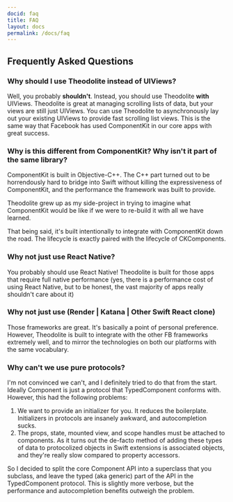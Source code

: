```yaml
---
docid: faq
title: FAQ
layout: docs
permalink: /docs/faq
---
```


## Frequently Asked Questions

### Why should I use Theodolite instead of UIViews?

Well, you probably **shouldn't**. Instead, you should use Theodolite **with** UIViews. Theodolite is great at managing scrolling lists of data, but your views are still just UIViews. You can use Theodolite to asynchronously lay out your existing UIViews to provide fast scrolling list views. This is the same way that Facebook has used ComponentKit in our core apps with great success.

### Why is this different from ComponentKit? Why isn't it part of the same library?

ComponentKit is built in Objective-C++. The C++ part turned out to be horrendously hard to bridge into Swift without killing the expressiveness of ComponentKit, and the performance the framework was built to provide.

Theodolite grew up as my side-project in trying to imagine what ComponentKit would be like if we were to re-build it with all we have learned.

That being said, it's built intentionally to integrate with ComponentKit down the road. The lifecycle is exactly paired with the lifecycle of CKComponents.

### Why not just use React Native?

You probably should use React Native! Theodolite is built for those apps that require full native performance (yes, there is a performance cost of using React Native, but to be honest, the vast majority of apps really shouldn't care about it)

### Why not just use (Render | Katana | Other Swift React clone)

Those frameworks are great. It's basically a point of personal preference. However, Theodolite is built to integrate with the other FB frameworks extremely well, and to mirror the technologies on both our platforms with the same vocabulary.

### Why can't we use pure protocols?

I'm not convinced we can't, and I definitely tried to do that from the start. Ideally Component is just a protocol that TypedComponent conforms with. However, this had the following problems:

1. We want to provide an initializer for you. It reduces the boilerplate. Initializers in protocols are insanely awkward, and autocompletion sucks.
2. The props, state, mounted view, and scope handles must be attached to components. As it turns out the de-facto method of adding these types of data to protocolized objects in Swift extensions is associated objects, and they're really slow compared to property accessors.

So I decided to split the core Component API into a superclass that you subclass, and leave the typed (aka generic) part of the API in the TypedComponent protocol. This is slightly more verbose, but the performance and autocompletion benefits outweigh the problem.

